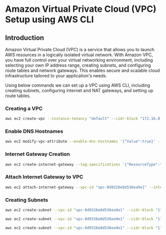 # Amazon Virtual Private Cloud (VPC) Setup using AWS CLI

## Introduction
Amazon Virtual Private Cloud (VPC) is a service that allows you to launch AWS resources in a logically isolated virtual network. With Amazon VPC, you have full control over your virtual networking environment, including selecting your own IP address range, creating subnets, and configuring route tables and network gateways. This enables secure and scalable cloud infrastructure tailored to your application's needs.

Using below commands we can set up a VPC using AWS CLI, including creating subnets, configuring internet and NAT gateways, and setting up route tables.

### Creating a VPC
```sh
aws ec2 create-vpc --instance-tenancy "default" --cidr-block "172.16.0.0/16" --tag-specifications '{"ResourceType":"vpc","Tags":[{"Key":"Name","Value":"Shopping"}]}' 
```
### Enable DNS Hostnames
```sh
aws ec2 modify-vpc-attribute --enable-dns-hostnames '{"Value":true}' --vpc-id "vpc-0d9326e8d536ea9e1" 
```
### Internet Gateway Creation
```sh
aws ec2 create-internet-gateway --tag-specifications '{"ResourceType":"internet-gateway","Tags":[{"Key":"Name","Value":"Shopping-igw"}]}'  
```
### Attach Internet Gateway to VPC
```sh
aws ec2 attach-internet-gateway --vpc-id "vpc-0d9326e8d536ea9e1" --internet-gateway-id "igw-0303d6e9933e0f81e"  
```
### Creating Subnets
```sh
aws ec2 create-subnet --vpc-id "vpc-0d9326e8d536ea9e1" --cidr-block "172.16.0.0/18" --availability-zone-id "aps1-az1" --tag-specifications '{"ResourceType":"subnet","Tags":[{"Key":"Name","Value":"public-subnet1"}]}' 

aws ec2 create-subnet --vpc-id "vpc-0d9326e8d536ea9e1" --cidr-block "172.16.64.0/18" --availability-zone-id "aps1-az3" --tag-specifications '{"ResourceType":"subnet","Tags":[{"Key":"Name","Value":"public-subnet2"}]}' 

aws ec2 create-subnet --vpc-id "vpc-0d9326e8d536ea9e1" --cidr-block "172.16.128.0/18" --availability-zone-id "aps1-az2" --tag-specifications '{"ResourceType":"subnet","Tags":[{"Key":"Name","Value":"private-subnet1"}]}' "  
```
